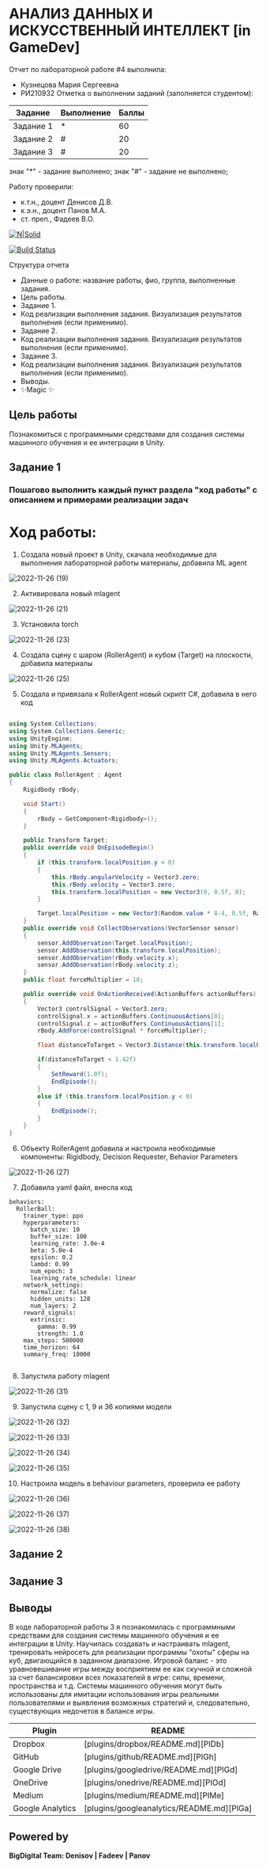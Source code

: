 # АНАЛИЗ ДАННЫХ И ИСКУССТВЕННЫЙ ИНТЕЛЛЕКТ [in GameDev]
Отчет по лабораторной работе #4 выполнила:
- Кузнецова Мария Сергеевна
- РИ210932
Отметка о выполнении заданий (заполняется студентом):

| Задание | Выполнение | Баллы |
| ------ | ------ | ------ |
| Задание 1 | * | 60 |
| Задание 2 | # | 20 |
| Задание 3 | # | 20 |

знак "*" - задание выполнено; знак "#" - задание не выполнено;

Работу проверили:
- к.т.н., доцент Денисов Д.В.
- к.э.н., доцент Панов М.А.
- ст. преп., Фадеев В.О.

[![N|Solid](https://cldup.com/dTxpPi9lDf.thumb.png)](https://nodesource.com/products/nsolid)

[![Build Status](https://travis-ci.org/joemccann/dillinger.svg?branch=master)](https://travis-ci.org/joemccann/dillinger)

Структура отчета

- Данные о работе: название работы, фио, группа, выполненные задания.
- Цель работы.
- Задание 1.
- Код реализации выполнения задания. Визуализация результатов выполнения (если применимо).
- Задание 2.
- Код реализации выполнения задания. Визуализация результатов выполнения (если применимо).
- Задание 3.
- Код реализации выполнения задания. Визуализация результатов выполнения (если применимо).
- Выводы.
- ✨Magic ✨

## Цель работы
Познакомиться с программными средствами для создания системы машинного обучения и ее интеграции в Unity.


## Задание 1
### Пошагово выполнить каждый пункт раздела "ход работы" с описанием и примерами реализации задач
# Ход работы:
1) Создала новый проект в Unity, скачала необходимые для выполнения лабораторной работы материалы, добавила ML agent

![2022-11-26 (19)](https://user-images.githubusercontent.com/113997426/204080705-be147cc7-cc84-4a2a-a6d4-2021207a8bbf.png)

2) Активировала новый mlagent 

![2022-11-26 (21)](https://user-images.githubusercontent.com/113997426/204080783-e57f2532-a2bd-4ee5-aec8-0261a86c7cfc.png)

3) Установила torch

![2022-11-26 (23)](https://user-images.githubusercontent.com/113997426/204080854-c3b2502d-7814-4e48-a602-fca5cbef885e.png)

4) Создала сцену с шаром (RollerAgent) и кубом (Target) на плоскости, добавила материалы

![2022-11-26 (25)](https://user-images.githubusercontent.com/113997426/204080945-1391ffb4-ca91-4255-8b0f-18eb8cbb7627.png)

5) Создала и привязала к RollerAgent новый скрипт С#, добавила в него код

```c#

using System.Collections;
using System.Collections.Generic;
using UnityEngine;
using Unity.MLAgents;
using Unity.MLAgents.Sensors;
using Unity.MLAgents.Actuators;

public class RollerAgent : Agent
{
    Rigidbody rBody;

    void Start()
    {
        rBody = GetComponent<Rigidbody>();
    }

    public Transform Target;
    public override void OnEpisodeBegin()
    {
        if (this.transform.localPosition.y < 0)
        {
            this.rBody.angularVelocity = Vector3.zero;
            this.rBody.velocity = Vector3.zero;
            this.transform.localPosition = new Vector3(0, 0.5f, 0);
        }

        Target.localPosition = new Vector3(Random.value * 8-4, 0.5f, Random.value * 8-4);
    }
    public override void CollectObservations(VectorSensor sensor)
    {
        sensor.AddObservation(Target.localPosition);
        sensor.AddObservation(this.transform.localPosition);
        sensor.AddObservation(rBody.velocity.x);
        sensor.AddObservation(rBody.velocity.z);
    }
    public float forceMultiplier = 10;

    public override void OnActionReceived(ActionBuffers actionBuffers)
    {
        Vector3 controlSignal = Vector3.zero;
        controlSignal.x = actionBuffers.ContinuousActions[0];
        controlSignal.z = actionBuffers.ContinuousActions[1];
        rBody.AddForce(controlSignal * forceMultiplier);

        float distanceToTarget = Vector3.Distance(this.transform.localPosition, Target.localPosition);

        if(distanceToTarget < 1.42f)
        {
            SetReward(1.0f);
            EndEpisode();
        }
        else if (this.transform.localPosition.y < 0)
        {
            EndEpisode();
        }
    }
}

```

6) Объекту RollerAgent добавила и настроила необходимые компоненты: Rigidbody, Decision Requester, Behavior Parameters

![2022-11-26 (27)](https://user-images.githubusercontent.com/113997426/204082339-fa598236-4990-4879-9aa8-d98803f586db.png)

7) Добавила yaml файл, внесла код

```
behaviors:
  RollerBall:
    trainer_type: ppo
    hyperparameters:
      batch_size: 10
      buffer_size: 100
      learning_rate: 3.0e-4
      beta: 5.0e-4
      epsilon: 0.2
      lambd: 0.99
      num_epoch: 3
      learning_rate_schedule: linear
    network_settings:
      normalize: false
      hidden_units: 128
      num_layers: 2
    reward_signals:
      extrinsic:
        gamma: 0.99
        strength: 1.0
    max_steps: 500000
    time_horizon: 64
    summary_freq: 10000
    
```

8) Запустила работу mlagent 

![2022-11-26 (31)](https://user-images.githubusercontent.com/113997426/204082556-40a8189a-2487-41fa-949b-d250a8da4a23.png)

9) Запустила сцену с 1, 9 и 36 копиями модели

![2022-11-26 (32)](https://user-images.githubusercontent.com/113997426/204082667-cbf3faf1-adf1-4521-a376-6762808ccf54.png)

![2022-11-26 (33)](https://user-images.githubusercontent.com/113997426/204082684-9fed8789-cd35-4e45-acf8-8637e9a9c2d6.png)

![2022-11-26 (34)](https://user-images.githubusercontent.com/113997426/204082691-39990813-694b-4796-b8f7-54fdb89145aa.png)

![2022-11-26 (35)](https://user-images.githubusercontent.com/113997426/204082730-0a65bd55-db55-46f6-b721-698f5908cb4c.png)

10) Настроила модель в behaviour parameters, проверила ее работу

![2022-11-26 (36)](https://user-images.githubusercontent.com/113997426/204082795-0be4c1c8-4fc6-43ee-982c-e68f85361617.png)

![2022-11-26 (37)](https://user-images.githubusercontent.com/113997426/204082820-12ea9474-f6c1-4676-82ee-65efbdca6640.png)

![2022-11-26 (38)](https://user-images.githubusercontent.com/113997426/204082870-61b0c6f7-e875-407b-9372-7edb7d775cbb.png)


## Задание 2


## Задание 3


## Выводы

В ходе лабораторной работы 3 я познакомилась с программными средствами для создания системы машинного обучения и ее интеграции в Unity. Научилась создавать и настраивать mlagent, тренировать нейросеть для реализации программы "охоты" сферы на куб, двигающийся в заданном диапазоне.
Игровой баланс - это уравновешивание игры между восприятием ее как скучной и сложной за счет балансировки всех показателей в игре: силы, времени, пространства и т.д. Системы машинного обучения могут быть использованы для имитации использования игры реальными пользователями и выявления возможных стратегий и, следовательно, существующих недочетов в балансе игры.


| Plugin | README |
| ------ | ------ |
| Dropbox | [plugins/dropbox/README.md][PlDb] |
| GitHub | [plugins/github/README.md][PlGh] |
| Google Drive | [plugins/googledrive/README.md][PlGd] |
| OneDrive | [plugins/onedrive/README.md][PlOd] |
| Medium | [plugins/medium/README.md][PlMe] |
| Google Analytics | [plugins/googleanalytics/README.md][PlGa] |

## Powered by

**BigDigital Team: Denisov | Fadeev | Panov**
